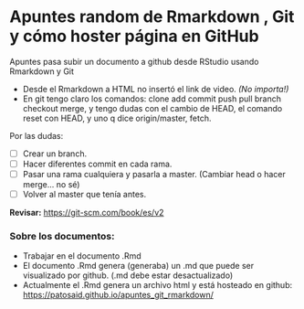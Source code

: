 # Apuntes random de Rmarkdown , Git y cómo hoster página en GitHub
Apuntes pasa subir un documento a github desde RStudio usando Rmarkdown y Git

* Desde el Rmarkdown a HTML no insertó el link de video. *(No importa!)*
* En git tengo claro los comandos: clone add commit push pull branch checkout merge, y tengo dudas con el cambio de HEAD, el comando reset con HEAD, y uno q dice origin/master, fetch.

Por las dudas:
- [ ] Crear un branch.
- [ ] Hacer diferentes commit en cada rama.
- [ ] Pasar una rama cualquiera y pasarla a master. (Cambiar head o hacer merge... no sé)
- [ ] Volver al master que tenía antes.

**Revisar:** https://git-scm.com/book/es/v2



### Sobre los documentos:

* Trabajar en el documento .Rmd
* El documento .Rmd genera (generaba) un .md que puede ser visualizado por github. (.md debe estar desactualizado)
* Actualmente el .Rmd genera un archivo html y está hosteado en github: https://patosaid.github.io/apuntes_git_rmarkdown/


